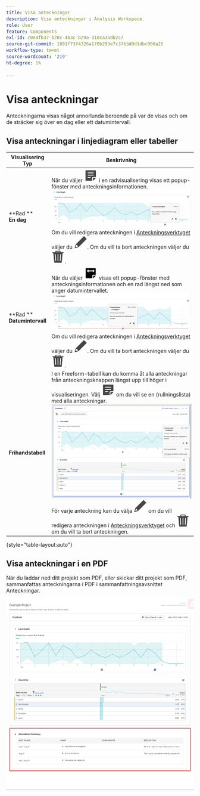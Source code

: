 ```yaml
---
title: Visa anteckningar
description: Visa anteckningar i Analysis Workspace.
role: User
feature: Components
exl-id: c0e4fb37-b20c-463c-b29a-310ca3adb2c7
source-git-commit: 1891f73f4326a178b293e7c3763d0d1dbc000a25
workflow-type: tm+mt
source-wordcount: '219'
ht-degree: 1%

---
```


# Visa anteckningar

Anteckningarna visas något annorlunda beroende på var de visas och om de sträcker sig över en dag eller ett datumintervall.

## Visa anteckningar i linjediagram eller tabeller

| Visualisering<br/>Typ | Beskrivning |
| --- | --- |
| **Rad **<br/>**En dag** | När du väljer ![Anteckna](/help/assets/icons/Annotate.svg) i en radvisualisering visas ett popup-fönster med anteckningsinformationen.<br/>![Anteckning en dag](assets/annotation-single-day.png)<br/>Om du vill redigera anteckningen i [Anteckningsverktyget](create-annotations.md#annotation-builder) väljer du ![Redigera](/help/assets/icons/Edit.svg). Om du vill ta bort anteckningen väljer du ![Ta bort](/help/assets/icons/Delete.svg). |
| **Rad **<br/>**Datumintervall** | När du väljer ![AnnotateRange](/help/assets/icons/AnnotateRange.svg) visas ett popup-fönster med anteckningsinformationen och en rad längst ned som anger datumintervallet.<br/>![Anteckningsintervall](assets/annotation-range.png)Om du vill redigera anteckningen i [Anteckningsverktyget](create-annotations.md#annotation-builder) väljer du ![Redigera](/help/assets/icons/Edit.svg). Om du vill ta bort anteckningen väljer du ![Ta bort](/help/assets/icons/Delete.svg). |
| **Frihandstabell** | I en Freeform-tabell kan du komma åt alla anteckningar från anteckningsknappen längst upp till höger i visualiseringen. Välj ![Anteckna](/help/assets/icons/Annotate.svg) om du vill se en (rullningslista) med alla anteckningar.<br/>![Anteckningstabell](assets/annotations-table.png)<br/>För varje anteckning kan du välja ![Redigera](/help/assets/icons/Edit.svg) om du vill redigera anteckningen i [Anteckningsverktyget](create-annotations.md#annotation-builder) och ![Ta bort](/help/assets/icons/Delete.svg) om du vill ta bort anteckningen. |

{style="table-layout:auto"}

## Visa anteckningar i en PDF

När du laddar ned ditt projekt som PDF, eller skickar ditt projekt som PDF, sammanfattas anteckningarna i PDF i sammanfattningsavsnittet Anteckningar.

![Markerad vy av en PDF-fil med förklaringar till anteckningar.](assets/annotations-pdf.png)
